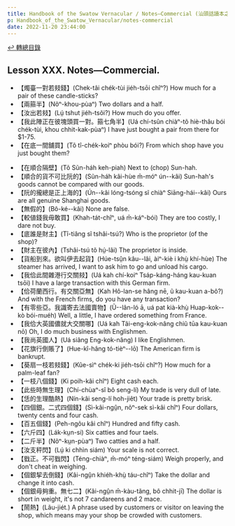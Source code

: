 ```yaml
---
title: Handbook of the Swatow Vernacular / Notes—Commercial (汕頭話讀本之商業(補))
p: Handbook_of_the_Swatow_Vernacular/notes-commercial
date: 2022-11-20 23:44:00
---
```


[↩️ 轉總目錄](/Handbook_of_the_Swatow_Vernacular)

## Lesson XXX. Notes—Commercial.

* 【燭臺一對若㩼錢】(Chek-tâi chék-tùi jiéh-tsōi chîⁿ?) How much for a pair of these candle-sticks?
* 【兩箍半】(Nõⁿ-khou-pùaⁿ) Two dollars and a half.
* 【汝出若㩼】(Lṳ́ tshut jiéh-tsõi?) How much do you offer.
* 【我此陣正在彼塊頭買一對。箍七角半】(Uá chí-tsûn chiàⁿ-tõ hiè-thâu bói chék-tùi, khou chhit-kak-pùaⁿ) I have just bought a pair from there for $1-75.
* 【在底一間舖買】(Tõ tî-chék-koiⁿ phòu bói?) From which shop have you just bought them?
<!--more-->
* 【在順合隔壁】(Tõ Sũn-háh keh-piah) Next to (chop) Sun-hah.
* 【順合的貨不可比阮的】(Sũn-háh kâi-hùe m̄-móⁿ ún--kâi) Sun-hah's goods cannot be compared with our goods.
* 【阮的攏總是正上海的】(Ún--kâi lóng-tsóng sĩ chiàⁿ Siāng-hái--kâi) Ours are all genuine Shanghai goods.
* 【無假的】(Bô-ké--kâi) None are false.
* 【較値錢我毋敢買】(Khah-tát-chîⁿ, uá m̄-káⁿ-bói) They are too costly, I dare not buy.
* 【底誰是財主】(Tî-tiâng sĩ tshâi-tsú?) Who is the proprietor (of the shop)?
* 【財主在彼內】(Tshâi-tsú tõ hṳ́-lãi) The proprietor is inside.
* 【貨船到來。欲叫伊去起貨】(Húe-tsṳ̂n kâu--lâi, àiⁿ-kiè i khṳ̀ khí-hùe) The steamer has arrived, I want to ask him to go and unload his cargo.
* 【我佮此間雜港行交關㩼】(Uá kah chí-koiⁿ Tsáp-káng-háng kau-kuan tsōi) I have a large transaction with this German firm.
* 【佮荷蘭西行。有交關亞無】(Kah Hô-lan-se hâng nē, ũ kau-kuan a-bô?) And with the French firms, do you have any transaction?
* 【有零些亞。我識寄去法國賣物】(Ũ--lân-ló ā, uá pat kià-khṳ̀ Huap-kok--kò bói-muéh) Well, a little, I have ordered something from France.
* 【我佮大英國儂就大交關哪】(Uá kah Tãi-eng-kok-nâng chiũ tūa kau-kuan nō) Oh, I do much business with Englishmen.
* 【我尚英國人】(Uá siãng Eng-kok-nâng) I like Englishmen.
* 【花旗行倒賬了】(Hue-kî-hâng tó-tièⁿ--lō) The American firm is bankrupt.
* 【葵扇一枝若㩼錢】(Kûe-sìⁿ chék-ki jiéh-tsōi chîⁿ?) How much for a palm-leaf fan?
* 【一枝八個錢】(Ki poih-kâi chîⁿ) Eight cash each.
* 【此些時無生理】(Chí-chùaⁿ-sî bô seng-lí) My trade is very dull of late.
* 【恁的生理酷熱】(Nín-kâi seng-lí hoh-jiêt) Your trade is pretty brisk.
* 【四個銀。二式四個錢】(Sì-kâi-ngṳ̂n, nõⁿ-sek sì-kâi chîⁿ) Four dollars, twenty cents and four cash.
* 【百五個錢】(Peh-ngõu kâi chîⁿ) Hundred and fifty cash.
* 【六斤四】(Lák-kṳn-si) Six catties and four taels.
* 【二斤半】(Nõⁿ-kṳn-pùaⁿ) Two catties and a half.
* 【汝支秤閃】(Lṳ́ ki chhìn siám) Your scale is not correct.
* 【戥正。不可戥閃】(Téng-chiàⁿ, m̄-móⁿ téng-siám) Weigh properly, and don't cheat in weighing.
* 【個銀挈去倒錢】(Kâi-ngṳ̂n khiéh-khṳ̀ táu-chîⁿ) Take the dollar and change it into cash.
* 【個銀毋夠重。無七二】(Kâi-ngṳ̂n m̄-kàu-tãng, bô chhit-jī) The dollar is short in weight, it's not 7 candareens and 2 mace.
* 【鬧熱】(Lãu-jiét.) A phrase used by customers or visitor on leaving the shop, which means may your shop be crowded with customers.
